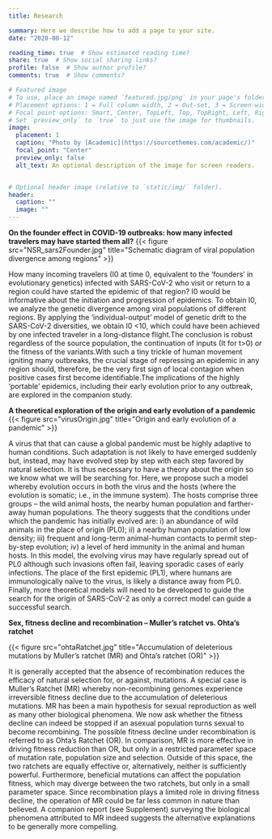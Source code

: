 ```yaml
---
title: Research

summary: Here we describe how to add a page to your site.
date: "2020-08-12"

reading_time: true  # Show estimated reading time?
share: true  # Show social sharing links?
profile: false  # Show author profile?
comments: true  # Show comments?

# Featured image
# To use, place an image named `featured.jpg/png` in your page's folder.
# Placement options: 1 = Full column width, 2 = Out-set, 3 = Screen-width
# Focal point options: Smart, Center, TopLeft, Top, TopRight, Left, Right, BottomLeft, Bottom, BottomRight
# Set `preview_only` to `true` to just use the image for thumbnails.
image:
  placement: 1
  caption: "Photo by [Academic](https://sourcethemes.com/academic/)"
  focal_point: "Center"
  preview_only: false
  alt_text: An optional description of the image for screen readers.


# Optional header image (relative to `static/img/` folder).
header:
  caption: ""
  image: ""
---
```


**On the founder effect in COVID-19 outbreaks: how many infected travelers may have started them all?**
{{< figure src="NSR_sars2Founder.jpg" title="Schematic diagram of viral population divergence among regions" >}}

How many incoming travelers (I0 at time 0, equivalent to the ‘founders’ in evolutionary genetics) infected
with SARS-CoV-2 who visit or return to a region could have started the epidemic of that region? I0 would
be informative about the initiation and progression of epidemics. To obtain I0, we analyze the genetic
divergence among viral populations of different regions. By applying the ‘individual-output’ model of
genetic drift to the SARS-CoV-2 diversities, we obtain I0 <10, which could have been achieved by one
infected traveler in a long-distance flight.The conclusion is robust regardless of the source population, the
continuation of inputs (It for t>0) or the fitness of the variants.With such a tiny trickle of human
movement igniting many outbreaks, the crucial stage of repressing an epidemic in any region should,
therefore, be the very first sign of local contagion when positive cases first become identifiable.The
implications of the highly ‘portable’ epidemics, including their early evolution prior to any outbreak, are
explored in the companion study. 

**A theoretical exploration of the origin and early evolution of a pandemic**
{{< figure src="virusOrigin.jpg" title="Origin and early evolution of a pandemic" >}}

A virus that that can cause a global pandemic must be highly adaptive to human conditions. Such adaptation is not likely to have emerged suddenly but, instead, may have evolved step by step with each step favored by natural selection. It is thus necessary to have a theory about the origin so we know what we will be searching for. Here, we propose such a model whereby evolution occurs in both the virus and the hosts (where the evolution is somatic; i.e., in the immune system). The hosts comprise three groups – the wild animal hosts, the nearby human population and farther-away human populations. The theory suggests that the conditions under which the pandemic has initially evolved are: i) an abundance of wild animals in the place of origin (PL0); ii) a nearby human population of low density; iii) frequent and long-term animal-human contacts to permit step-by-step evolution; iv) a level of herd immunity in the animal and human hosts. In this model, the evolving virus may have regularly spread out of PL0 although such invasions often fail, leaving sporadic cases of early infections. The place of the first epidemic (PL1), where humans are immunologically naïve to the virus, is likely a distance away from PL0. Finally, more theoretical models will need to be developed to guide the search for the origin of SARS-CoV-2 as only a correct model can guide a successful search. 

**Sex, fitness decline and recombination – Muller’s ratchet vs. Ohta’s ratchet**

{{< figure src="ohtaRatchet.jpg" title="Accumulation of deleterious mutations by Muller’s ratchet (MR) and Ohta’s ratchet (OR)" >}}

It is generally accepted that the absence of recombination reduces the efficacy of natural selection for, or against, mutations. A special case is Muller’s Ratchet (MR) whereby non-recombining genomes experience irreversible fitness decline due to the accumulation of deleterious mutations. MR has been a main hypothesis for sexual reproduction as well as many other biological phenomena. We now ask whether the fitness decline can indeed be stopped if an asexual population turns sexual to become recombining. The possible fitness decline under recombination is referred to as Ohta’s Ratchet (OR). In comparison, MR is more effective in driving fitness reduction than OR, but only in a restricted parameter space of mutation rate, population size and selection. Outside of this space, the two ratchets are equally effective or, alternatively, neither is sufficiently powerful. Furthermore, beneficial mutations can affect the population fitness, which may diverge between the two ratchets, but only in a small parameter space. Since recombination plays a limited role in driving fitness decline, the operation of MR could be far less common in nature than believed. A companion report (see Supplement) surveying the biological phenomena attributed to MR indeed suggests the alternative explanations to be generally more compelling.



